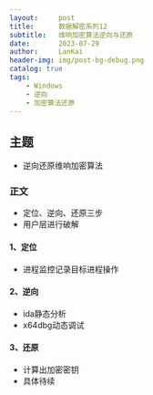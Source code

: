 ```yaml
---
layout:     post
title:      数据解密系列12
subtitle:   维响加密算法逆向与还原
date:       2023-07-29
author:     LanKai
header-img: img/post-bg-debug.png
catalog: true
tags:
    - Windows
    - 逆向
    - 加密算法还原
---
```



## 主题
- 逆向还原维响加密算法

### 正文
- 定位、逆向、还原三步
- 用户层进行破解

#### 1、定位
- 进程监控记录目标进程操作

#### 2、逆向
- ida静态分析
- x64dbg动态调试

#### 3、还原
- 计算出加密密钥
- 具体待续
